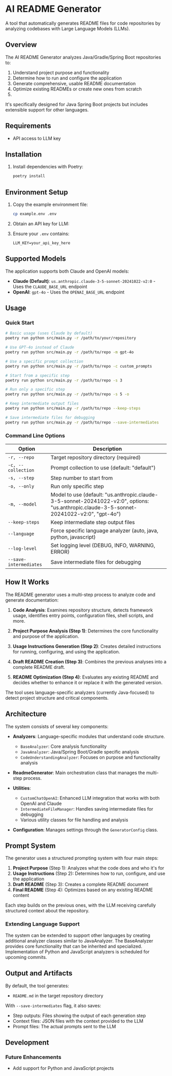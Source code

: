 # AI README Generator

A tool that automatically generates README files for code repositories by analyzing codebases with Large Language Models (LLMs).

## Overview

The AI README Generator analyzes Java/Gradle/Spring Boot repositories to:
1. Understand project purpose and functionality
2. Determine how to run and configure the application
3. Generate comprehensive, usable README documentation
4. Optimize existing READMEs or create new ones from scratch
5. 
It's specifically designed for Java Spring Boot projects but includes extensible support for other languages.

## Requirements

- API access to LLM key

## Installation
1. Install dependencies with Poetry:
   ```bash
   poetry install
   ```

## Environment Setup

1. Copy the example environment file:
   ```bash
   cp example.env .env
   ```

2. Obtain an API key for LLM:
   
3. Ensure your `.env` contains:
   ```
   LLM_KEY=your_api_key_here
   ```

## Supported Models

The application supports both Claude and OpenAI models:

- **Claude (Default)**: `us.anthropic.claude-3-5-sonnet-20241022-v2:0` - Uses the `CLAUDE_BASE_URL` endpoint
- **OpenAI**: `gpt-4o` - Uses the `OPENAI_BASE_URL` endpoint

## Usage

### Quick Start

```bash
# Basic usage (uses Claude by default)
poetry run python src/main.py -r /path/to/your/repository

# Use GPT-4o instead of Claude
poetry run python src/main.py -r /path/to/repo -m gpt-4o

# Use a specific prompt collection
poetry run python src/main.py -r /path/to/repo -c custom_prompts

# Start from a specific step
poetry run python src/main.py -r /path/to/repo -s 3

# Run only a specific step
poetry run python src/main.py -r /path/to/repo -s 5 -o

# Keep intermediate output files
poetry run python src/main.py -r /path/to/repo --keep-steps

# Save intermediate files for debugging
poetry run python src/main.py -r /path/to/repo --save-intermediates
```

### Command Line Options

| Option | Description |
|--------|-------------|
| `-r, --repo` | Target repository directory (required) |
| `-c, --collection` | Prompt collection to use (default: "default") |
| `-s, --step` | Step number to start from |
| `-o, --only` | Run only specific step |
| `-m, --model` | Model to use (default: "us.anthropic.claude-3-5-sonnet-20241022-v2:0", options: "us.anthropic.claude-3-5-sonnet-20241022-v2:0", "gpt-4o") |
| `--keep-steps` | Keep intermediate step output files |
| `--language` | Force specific language analyzer (auto, java, python, javascript) |
| `--log-level` | Set logging level (DEBUG, INFO, WARNING, ERROR) |
| `--save-intermediates` | Save intermediate files for debugging |

## How It Works

The README generator uses a multi-step process to analyze code and generate documentation:

1. **Code Analysis**: Examines repository structure, detects framework usage, identifies entry points, configuration files, shell scripts, and more.

2. **Project Purpose Analysis (Step 1)**: Determines the core functionality and purpose of the application.

3. **Usage Instructions Generation (Step 2)**: Creates detailed instructions for running, configuring, and using the application.

4. **Draft README Creation (Step 3)**: Combines the previous analyses into a complete README draft.

5. **README Optimization (Step 4)**: Evaluates any existing README and decides whether to enhance it or replace it with the generated version.

The tool uses language-specific analyzers (currently Java-focused) to detect project structure and critical components.

## Architecture

The system consists of several key components:

- **Analyzers**: Language-specific modules that understand code structure.
  - `BaseAnalyzer`: Core analysis functionality
  - `JavaAnalyzer`: Java/Spring Boot/Gradle specific analysis
  - `CodeUnderstandingAnalyzer`: Focuses on purpose and functionality analysis

- **ReadmeGenerator**: Main orchestration class that manages the multi-step process.

- **Utilities**:
  - `CustomChatOpenAI`: Enhanced LLM integration that works with both OpenAI and Claude
  - `IntermediateFileManager`: Handles saving intermediate files for debugging
  - Various utility classes for file handling and analysis

- **Configuration**: Manages settings through the `GeneratorConfig` class.

## Prompt System

The generator uses a structured prompting system with four main steps:

1. **Project Purpose** (Step 1): Analyzes what the code does and who it's for
2. **Usage Instructions** (Step 2): Determines how to run, configure, and use the application
3. **Draft README** (Step 3): Creates a complete README document
4. **Final README** (Step 4): Optimizes based on any existing README content

Each step builds on the previous ones, with the LLM receiving carefully structured context about the repository.

### Extending Language Support

The system can be extended to support other languages by creating additional analyzer classes similar to JavaAnalyzer. The BaseAnalyzer provides core functionality that can be inherited and specialized. Implementation of Python and JavaScript analyzers is scheduled for upcoming commits.

## Output and Artifacts

By default, the tool generates:

- `README.md` in the target repository directory

With `--save-intermediates` flag, it also saves:
- Step outputs: Files showing the output of each generation step
- Context files: JSON files with the context provided to the LLM
- Prompt files: The actual prompts sent to the LLM

## Development

### Future Enhancements

- Add support for Python and JavaScript projects
